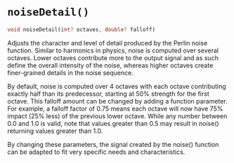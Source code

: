 # `noiseDetail()`

```dart
void noiseDetail(int? octaves, double? falloff)
```

Adjusts the character and level of detail produced by the Perlin noise function. Similar to harmonics in physics, noise is computed over several octaves. Lower octaves contribute more to the output signal and as such define the overall intensity of the noise, whereas higher octaves create finer-grained details in the noise sequence.

By default, noise is computed over 4 octaves with each octave contributing exactly half than its predecessor, starting at 50% strength for the first octave. This falloff amount can be changed by adding a function parameter. For example, a falloff factor of 0.75 means each octave will now have 75% impact (25% less) of the previous lower octave. While any number between 0.0 and 1.0 is valid, note that values greater than 0.5 may result in noise() returning values greater than 1.0.

By changing these parameters, the signal created by the noise() function can be adapted to fit very specific needs and characteristics.
